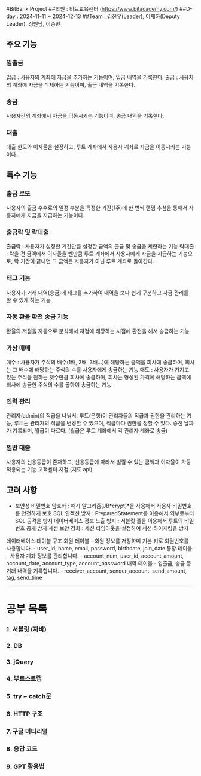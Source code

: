 #BitBank Project
##학원 : 비트교육센터 (https://www.bitacademy.com/)
##D-day : 2024-11-11 ~ 2024-12-13
##Team : 김진우(Leader), 이재하(Deputy Leader), 정원담, 이승민


## 주요 기능
### 입출금
입금 : 사용자의 계좌에 자금을 추가하는 기능이며, 입금 내역을 기록한다.
출금 : 사용자의 계좌에 자금을 삭제하는 기능이며, 출금 내역을 기록한다.
### 송금
사용자간의 계좌에서 자금을 이동시키는 기능이며, 송금 내역을 기록한다.
### 대출
대출 한도와 이자율을 설정하고, 루트 계좌에서 사용자 계좌로 자금을 이동시키는 기능이다.
## 특수 기능
### 출금 로또
사용자의 출금 수수료의 일정 부분을 특정한 기간(1주)에 한 번씩 랜덤 추첨을 통해서 사용자에게 자금을 지급하는 기능이다.
### 출금락 및 락대출
출금락 : 사용자가 설정한 기간만큼 설정한 금액의 출금 및 송금을 제한하는 기능
락대출 : 락을 건 금액에서 이자율을 뺀만큼 루트 계좌에서 사용자에게 자금을 지급하는 기능으로, 락 기간이 끝나면 그 금액은 사용자가 아닌 루트 계좌로 돌아간다.
### 태그 기능
사용자가 거래 내역(송금)에 태그를 추가하여 내역을 보다 쉽게 구분하고 자금 관리를 할 수 있게 하는 기능
### 자동 환율 환전 송금 기능
환율의 저점을 자동으로 분석해서 저점에 해당하는 시점에 환전을 해서 송금하는 기능
### 가상 매매
매수 : 사용자가 주식의 배수(1배, 2배, 3배…)에 해당하는 금액을 회사에 송금하며, 회사는 그 배수에 해당하는 주식의 수를 사용자에게 송금하는 기능
매도 : 사용자가 가지고 있는 주식을 원하는 갯수만큼 회사에 송금하며, 회사는 형성된 가격에 해당하는 금액에 회사에 송금한 주식의 수를 곱하여 송금하는 기능
### 인력 관리
관리자(admin)의 직급을 나눠서, 루트(은행)이 관리자들의 직급과 권한을 관리하는 기능, 루트는 관리자의 직급을 변경할 수 있으며, 직급마다 권한을 정할 수 있다. 승진 날짜가 기록되며, 월급이 다르다. (월급은 루트 계좌에서 각 관리자 계좌로 송금)
### 일반 대출
사용자의 신용등급이 존재하고, 신용등급에 따라서 빌릴 수 있는 금액과 이자율이 차등 적용되는 기능
고객센터 지점 (지도 api)

## 고려 사항
- 보안성
비밀번호 암호화 : 해시 알고리즘(JB*crypt)*을 사용해서 사용자 비밀번호를 안전하게 보호
SQL 인젝션 방지 : PreparedStatement를 이용해서 외부로부터 SQL 공격을 방지
데이터베이스 정보 노출 방지 : 서블릿 풀을 이용해서 루트의 비밀번호 공개 방지
세션 보안 강화 : 세션 타임아웃을 설정하여 세션 하이재킹을 방지

데이터베이스 테이블 구조
회원 테이블 - 회원 정보를 저장하며 기본 키로 회원번호를 사용합니다. - user_id, name, email, password, birthdate, join_date
통장 테이블 - 사용자 계좌 정보를 관리합니다. - account_num, user_id, account_amount, account_date, account_type, account_password
내역 테이블 - 입출금, 송금 등 거래 내역을 기록합니다. - receiver_account, sender_account, send_amount, tag, send_time

-----------------------------------
# 공부 목록
### **1. 서블릿 (자바)**
### **2. DB**
### **3. jQuery**
### **4. 부트스트랩**
### **5. try ~ catch문**
### 6. HTTP 구조
### 7. 구글 머티리얼
### 8. 응답 코드
### 9. GPT 활용법
